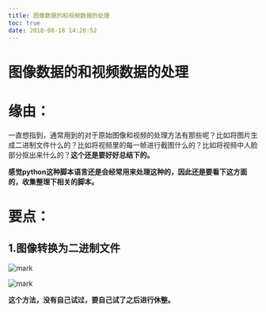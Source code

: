 ```yaml
---
title: 图像数据的和视频数据的处理
toc: true
date: 2018-08-18 14:20:52
---
```

# 图像数据的和视频数据的处理


# 缘由：


一直想指到，通常用到的对于原始图像和视频的处理方法有那些呢？比如将图片生成二进制文件什么的？比如将视频里的每一帧进行截图什么的？比如将视频中人脸部分抠出来什么的？**这个还是要好好总结下的。**

**感觉python这种脚本语言还是会经常用来处理这种的，因此还是要看下这方面的，收集整理下相关的脚本。**


# 要点：




## 1.图像转换为二进制文件

![mark](http://images.iterate.site/blog/image/180728/2kC7HDKd3E.png?imageslim)

![mark](http://images.iterate.site/blog/image/180728/GiEag402EB.png?imageslim)

**这个方法，没有自己试过，要自己试了之后进行休整。**
